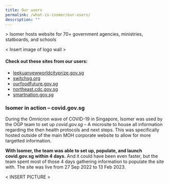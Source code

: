 ```yaml
---
title: Our users
permalink: /what-is-isomer/our-users/
description: ""
---
```

&gt; Isomer hosts website for 70+ government agencies, ministries, statboards, and schools


&lt; Insert image of logo wall &gt;


#### Check out these sites from our users:
- [leekuanyewworldcityprize.gov.sg](https://www.leekuanyewworldcityprize.gov.sg/)
- [switchsg.org](https://www.switchsg.org/)
- [ourfoodfuture.gov.sg](https://www.ourfoodfuture.gov.sg/)
- [northeast.cdc.gov.sg](https://northeast.cdc.gov.sg/)
- [smartnation.gov.sg](https://www.smartnation.gov.sg/)

### Isomer in action – covid.gov.sg
During the Omnicron wave of COVID-19 in Singapore, Isomer was used by the OGP team to set up *covid.gov.sg* – A microsite to house all information regarding the then health protocols and next steps. This was specifically hosted outside of the main MOH corporate website to allow for more targetted information. 

**With Isomer, the team was able to set up, populate, and launch covid.gov.sg within 4 days.** And it could have been even faster, but the team spent most of those 4 days gathering information to populate the site with. The site was live from 27 Sep 2022 to 13 Feb 2023.

&lt; INSERT PICTURE &gt;